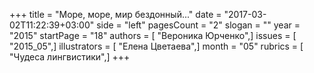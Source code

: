 +++
title = "Море, море, мир бездонный..."
date = "2017-03-02T11:22:39+03:00"
side = "left"
pagesCount = "2"
slogan = ""
year = "2015"
startPage = "18"
authors = [ "Вероника Юрченко",]
issues = [ "2015_05",]
illustrators = [ "Елена Цветаева",]
month = "05"
rubrics = [ "Чудеса лингвистики",]
+++
